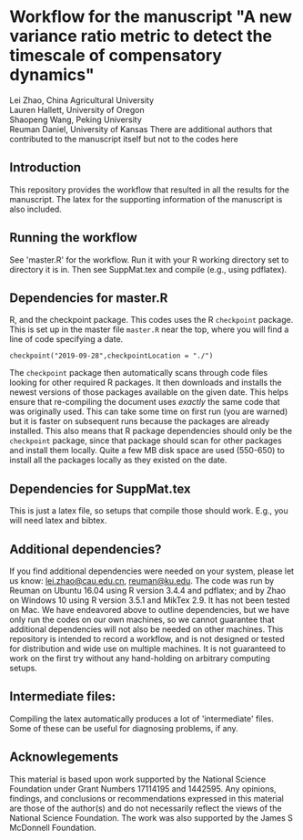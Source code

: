 # Workflow for the manuscript "A new variance ratio metric to detect the timescale of compensatory dynamics"

Lei Zhao, China Agricultural University  
Lauren Hallett, University of Oregon  
Shaopeng Wang, Peking University  
Reuman Daniel, University of Kansas
There are additional authors that contributed to the manuscript itself but not to the codes here 

## Introduction

This repository provides the workflow that resulted in all the results for the manuscript. The latex for the supporting information of the manuscript is also included. 

## Running the workflow

See 'master.R' for the workflow. Run it with your R working directory set to directory it
is in. Then see SuppMat.tex and compile (e.g., using pdflatex).

## Dependencies for master.R

R, and the checkpoint package. This codes uses the R `checkpoint` package. This is set up in 
the master file `master.R` near the top, where you will find a line of code specifying a 
date.

    checkpoint("2019-09-28",checkpointLocation = "./")

The `checkpoint` package then automatically scans through code files looking for other 
required R packages. It then downloads and installs the newest versions of those packages 
available on the given date. This helps ensure that re-compiling the document uses _exactly_ 
the same code that was originally used. This can take some time on first run (you are 
warned) but it is faster on subsequent runs because the packages are already installed. This 
also means that R package dependencies should only be the `checkpoint` package, since that 
package should scan for other packages and install them locally. Quite a few MB disk space 
are used (550-650) to install all the packages locally as they existed on the date.

## Dependencies for SuppMat.tex

This is just a latex file, so setups that compile those should work. E.g., you 
will need latex and bibtex.

## Additional dependencies?

If you find additional dependencies were needed on your system, please let us know: 
lei.zhao@cau.edu.cn, reuman@ku.edu. The code was run by Reuman on Ubuntu 16.04 
using R version 3.4.4 and pdflatex; and by Zhao on Windows 10 using R version 3.5.1 and MikTex 2.9. 
It has not been tested on Mac. We have endeavored above to outline dependencies, 
but we have only run the codes on our own machines, so we cannot 
guarantee that additional dependencies will not also be needed on other machines. 
This repository is intended to record a workflow, and is not designed or tested 
for distribution and wide use on multiple machines. It is not guaranteed to work 
on the first try without any hand-holding on arbitrary computing setups.

## Intermediate files:

Compiling the latex automatically produces a lot of 'intermediate' files. Some of these 
can be useful for diagnosing problems, if any. 

## Acknowlegements

This material is based upon 
work supported by the National Science Foundation under Grant Numbers 17114195 and 1442595. Any 
opinions, findings, and conclusions or recommendations expressed in this material are those of 
the author(s) and do not necessarily reflect the views of the National Science Foundation. The 
work was also supported by the James S McDonnell Foundation.
